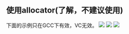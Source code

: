 ## 使用allocator(了解，不建议使用) ##
下面的示例只在GCC下有效，VC无效。
![](https://i.imgur.com/pXcTWvS.png)
![](https://i.imgur.com/O9jHzh0.png)
![](https://i.imgur.com/xUeSNQl.png)